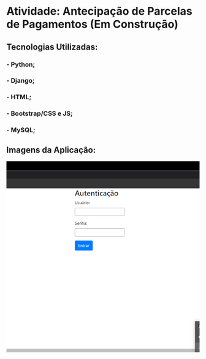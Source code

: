 # Atividade: Antecipação de Parcelas de Pagamentos (Em Construção)

## Tecnologias Utilizadas:

### - Python;

### - Django;

### - HTML;

### - Bootstrap/CSS e JS;

### - MySQL;

## Imagens da Aplicação:

![alt text](https://github.com/lucianonevesln/python-django-antecipa-pagtos/blob/main/static/img/Screenshot_1.png)